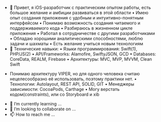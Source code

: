- 👋 Привет, я iOS-разработчик с практическим опытом работы, есть большое желание и амбиции развиваться в этой области
• Имею опыт создания приложения с удобным и интуитивно-понятным интерфейсом
• Понимаю возможность создания читаемого и поддерживаемого кода
• Разбираюсь в жизненном цикле приложения
• Работал в сотрудничестве с другими разработчиками
• Обладаю хорошими аналитическими способностями, люблю задачи и шахматы
• Есть желание учиться новым технологиям
- 👀 Технические навыки: 
• Языки программирования: Swift(1), PHP/JS(2)
• API/Frameworks: Alamofire, SwiftyJSON, GCD
• Databases: CoreData, REALM, Firebase
• Архитектуры: MVC, MVP, MVVM, Clean Swift
* Понимаю архитектуру VIPER, но для одного человека считаю нецелесообразно её использовать, поэтому практики нет.
• Технологии: Autolayout, REST API, SOLID, GIT
• Менеджеры зависимости: CocoaPods, Carthage
• Могу верстать кодом(constraints), или со Storyboard и xib
- 🌱 I’m currently learning ...
- 💞️ I’m looking to collaborate on ...
- 📫 How to reach me ...

<!---
exepr0gaming/exepr0gaming is a ✨ special ✨ repository because its `README.md` (this file) appears on your GitHub profile.
You can click the Preview link to take a look at your changes.
--->
